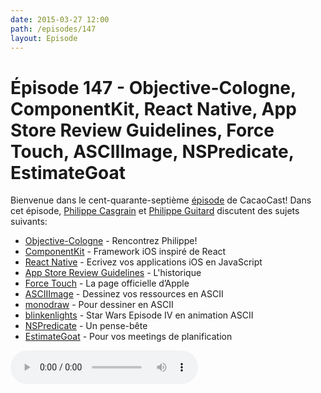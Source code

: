 ```yaml
---
date: 2015-03-27 12:00
path: /episodes/147
layout: Episode
---
```

# Épisode 147 - Objective-Cologne, ComponentKit, React Native, App Store Review Guidelines, Force Touch, ASCIIImage, NSPredicate, EstimateGoat
<p>Bienvenue dans le cent-quarante-septième <a href="https://cacaocast.com/media/cacaocast_147.m4a" title="CacaoCast Episode 147">épisode</a> de CacaoCast! Dans cet épisode, <a href="http://www.twitter.com/philippec" title="Philippe Casgrain sur Twitter">Philippe Casgrain</a> et <a href="http://www.twitter.com/philippeguitard" title="Philippe Guitard sur Twitter">Philippe Guitard</a> discutent des sujets suivants:</p>
<ul><li><a href="http://objcgn.com/speaker/phil/" title="Objective-Cologne">Objective-Cologne</a> - Rencontrez Philippe!</li>
<li><a href="https://github.com/facebook/componentkit" title="ComponentKit">ComponentKit</a> - Framework iOS inspiré de React</li>
<li><a href="http://facebook.github.io/react-native/" title="React Native">React Native</a> - Ecrivez vos applications iOS en JavaScript</li>
<li><a href="http://www.appstorereviewguidelineshistory.com" title="App Store Review Guidelines">App Store Review Guidelines</a> - L'historique</li>
<li><a href="https://developer.apple.com/osx/force-touch/" title="Force Touch">Force Touch</a> - La page officielle d’Apple</li>
<li><a href="http://cocoamine.net/blog/2015/03/21/asciimage-slides-and-editor/" title="ASCIIImage">ASCIIImage</a> - Dessinez vos ressources en ASCII</li>
<li><a href="http://monodraw.helftone.com/" title="monodraw">monodraw</a> - Pour dessiner en ASCII</li>
<li><a href="http://www.blinkenlights.nl/services.html" title="blinkenlights">blinkenlights</a> - Star Wars Episode IV en animation ASCII</li>
<li><a href="http://realm.io/news/nspredicate-cheatsheet/" title="NSPredicate">NSPredicate</a> - Un pense-bête</li>
<li><a href="http://theestimategoat.com/" title="EstimateGoat">EstimateGoat</a> - Pour vos meetings de planification</li>
</ul>
<p><audio controls><source src="https://cacaocast.com/media/cacaocast_147.m4a" type="audio/mpeg"><source src="https://cacaocast.com/media/cacaocast_147.m4a" type="audio/mp4">Votre navigateur ne supporte pas l'élément audio / Your browser does not support the audio element.</audio></p>
